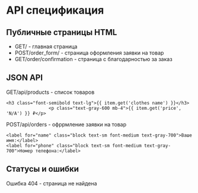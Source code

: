 # API спецификация

## Публичные страницы HTML

*   GET/ - главная страница
*   POST/order_form/<sku> - страница оформления заявки на товар
*   GET/order/confirmation - страница с благодарностью за заказ

## JSON API

GET/api/products - список товаров

```
<h3 class="font-semibold text-lg">{{ item.get('clothes name') }}</h3>
                <p class="text-gray-600 mb-4">{{ item.get('price', 'N/A') }} ₽</p>
```

POST/api/orders - офррмление заявки на товар

```
<label for="name" class="block text-sm font-medium text-gray-700">Ваше имя:</label>
<label for="phone" class="block text-sm font-medium text-gray-700">Номер телефона:</label>
```

## Статусы и ошибки

Ошибка 404 - страница не найдена